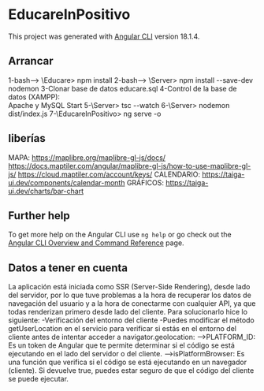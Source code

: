 # EducareInPositivo

This project was generated with [Angular CLI](https://github.com/angular/angular-cli) version 18.1.4.

## Arrancar
1-bash--> \Educare> npm install
2-bash--> \Server> npm install --save-dev nodemon
3-Clonar base de datos educare.sql
4-Control de la base de datos (XAMPP):  
  Apache y MySQL Start
5-\Server> tsc --watch
6-\Server> nodemon dist/index.js
7-\EducareInPositivo> ng serve -o

## liberías
MAPA: https://maplibre.org/maplibre-gl-js/docs/
      https://docs.maptiler.com/angular/maplibre-gl-js/how-to-use-maplibre-gl-js/
      https://cloud.maptiler.com/account/keys/
CALENDARIO: https://taiga-ui.dev/components/calendar-month
GRÁFICOS: https://taiga-ui.dev/charts/bar-chart

## Further help

To get more help on the Angular CLI use `ng help` or go check out the [Angular CLI Overview and Command Reference](https://angular.dev/tools/cli) page.

## Datos a tener en cuenta
La aplicación está iniciada como SSR (Server-Side Rendering), desde lado del servidor, por lo que tuve problemas a la hora de recuperar los datos de navegación del usuario y a la hora de conectarme con cualquier API, ya que todas renderizan primero desde lado del cliente.
Para solucionarlo hice lo siguiente: 
  -Verificación del entorno del cliente
  -Puedes modificar el método getUserLocation en el servicio para verificar si estás en el entorno del cliente antes de intentar acceder a  navigator.geolocation:
    -->PLATFORM_ID: Es un token de Angular que te permite determinar si el código se está ejecutando en el lado del servidor o del cliente.
    -->isPlatformBrowser: Es una función que verifica si el código se está ejecutando en un navegador (cliente). Si devuelve true, puedes estar seguro de que el código del cliente se puede ejecutar.


